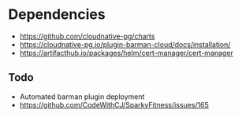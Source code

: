 # Dependencies

- <https://github.com/cloudnative-pg/charts>
- <https://cloudnative-pg.io/plugin-barman-cloud/docs/installation/>
- <https://artifacthub.io/packages/helm/cert-manager/cert-manager>

## Todo

- Automated barman plugin deployment
- <https://github.com/CodeWithCJ/SparkyFitness/issues/165>
